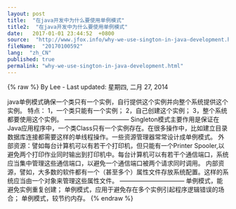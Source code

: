 ```yaml
---
layout: post
title:  "在java开发中为什么要使用单例模式"
title2:  "在java开发中为什么要使用单例模式"
date:   2017-01-01 23:44:52  +0800
source:  "http://www.jfox.info/why-we-use-sington-in-java-development.html"
fileName:  "20170100592"
lang:  "zh_CN"
published: true
permalink: "why-we-use-sington-in-java-development.html"
---
```

{% raw %}
By Lee - Last updated: 星期四, 二月 27, 2014

java单例模式确保一个类只有一个实例，自行提供这个实例并向整个系统提供这个实例。
特点：
1，一个类只能有一个实例；
2，自己创建这个实例；
3，整个系统都要使用这个实例。
——————————–
Singleton模式主要作用是保证在Java应用程序中，一个类Class只有一个实例存在。在很多操作中，比如建立目录 数据库连接都需要这样的单线程操作。一些资源管理器常常设计成单例模式。
外部资源：譬如每台计算机可以有若干个打印机，但只能有一个Printer Spooler,以避免两个打印作业同时输出到打印机中。每台计算机可以有若干个通信端口，系统应当集中管理这些通信端口，以避免一个通信端口被两个请求同时调用。
内部资源，譬如，大多数的软件都有一个（甚至多个）属性文件存放系统配置。这样的系统应当由一个对象来管理这些属性文件。
——————————–
单例模式，能避免实例重复创建；
单例模式，应用于避免存在多个实例引起程序逻辑错误的场合；
单例模式，较节约内存。
{% endraw %}